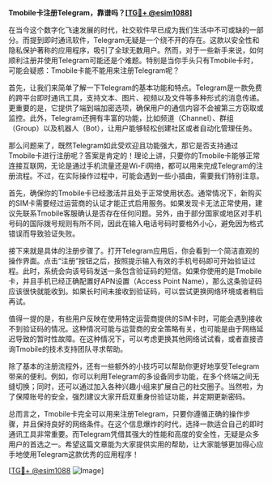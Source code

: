 **Tmobile卡注册Telegram，靠谱吗？[[TG💪+ @esim1088](https://t.me/s/esim1088)]**

在当今这个数字化飞速发展的时代，社交软件早已成为我们生活中不可或缺的一部分。而提到即时通讯软件，Telegram无疑是一个绕不开的存在。这款以安全性和隐私保护著称的应用程序，吸引了全球无数用户。然而，对于一些新手来说，如何顺利注册并使用Telegram可能还是个难题。特别是当你手头只有Tmobile卡时，可能会疑惑：Tmobile卡能不能用来注册Telegram呢？

首先，让我们来简单了解一下Telegram的基本功能和特点。Telegram是一款免费的跨平台即时通讯工具，支持文本、图片、视频以及文件等多种形式的消息传递。更重要的是，它提供了端到端加密选项，确保用户的通信内容不会被第三方窃取或监控。此外，Telegram还拥有丰富的功能，比如频道（Channel）、群组（Group）以及机器人（Bot），让用户能够轻松创建社区或者自动化管理任务。

那么问题来了，既然Telegram如此受欢迎且功能强大，那它是否支持通过Tmobile卡进行注册呢？答案是肯定的！理论上讲，只要你的Tmobile卡能够正常连接互联网，无论是通过手机流量还是Wi-Fi网络，都可以用来完成Telegram的注册流程。不过，在实际操作过程中，可能会遇到一些小插曲，需要我们特别注意。

首先，确保你的Tmobile卡已经激活并且处于正常使用状态。通常情况下，新购买的SIM卡需要经过运营商的认证才能正式启用服务。如果发现卡无法正常使用，建议先联系Tmobile客服确认是否存在任何问题。另外，由于部分国家或地区对手机号码的国际拨号规则有所不同，因此在输入电话号码时要格外小心，避免因为格式错误而导致验证失败。

接下来就是具体的注册步骤了。打开Telegram应用后，你会看到一个简洁直观的操作界面。点击“注册”按钮之后，按照提示输入有效的手机号码即可开始验证过程。此时，系统会向该号码发送一条包含验证码的短信。如果你使用的是Tmobile卡，并且手机已经正确配置好APN设置（Access Point Name），那么这条验证码应该很快就能收到。如果长时间未接收到验证码，可以尝试更换网络环境或者稍后再试。

值得一提的是，有些用户反映在使用特定运营商提供的SIM卡时，可能会遇到接收不到验证码的情况。这种情况可能与运营商的安全策略有关，也可能是由于网络延迟导致的暂时性故障。在这种情况下，可以考虑更换其他网络试试看，或者直接咨询Tmobile的技术支持团队寻求帮助。

除了基本的注册流程外，还有一些额外的小技巧可以帮助你更好地享受Telegram带来的便利。例如，你可以利用Telegram的多设备同步功能，在多个终端之间无缝切换；同时，还可以通过加入各种兴趣小组来扩展自己的社交圈子。当然啦，为了保障账号的安全，强烈建议大家开启双重身份验证功能，并定期更新密码。

总而言之，Tmobile卡完全可以用来注册Telegram，只要你遵循正确的操作步骤，并且保持良好的网络条件。在这个信息爆炸的时代，选择一款适合自己的即时通讯工具非常重要。而Telegram凭借其强大的性能和高度的安全性，无疑是众多用户的首选之一。希望这篇文章能为大家提供实用的帮助，让大家能够更加得心应手地使用Telegram这款优秀的应用程序！

[[TG💪+ @esim1088](https://t.me/s/esim1088) ![Image](https://i.postimg.cc/4NQfJmqS/Snipaste-2025-05-13-00-14-12.png)]